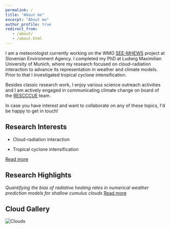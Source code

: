 ```yaml
---
permalink: /
title: "About me"
excerpt: "About me"
author_profile: true
redirect_from: 
   - /about/
   - /about.html
---
```

I am a meteorologist currently working on the WMO [SEE-MHEWS](https://public.wmo.int/en/projects/see-mhews-a) project at Slovenian Environment Agency. I completed my PhD at Ludwig Maximilian University of Munich, where my research focused on cloud-radiation interaction to advance its representation in weather and climate models. Prior to that I investigated tropical cyclone intensification.

Besides classic research work, I enjoy various science outreach activities and I am actively engaged in communicating climate change on board of the [RESCCCUE](https://www.emetsoc.org/oc2020-for-rescccue-slovenia/) team.

In case you have interest and want to collaborate on any of these topics, I'd be happy to get in touch!

Research Interests
------
- Cloud-radiation interaction

- Tropical cyclone intensification

[Read more](https://ninacrnivec.github.io/research/)

Research Highlights
------
_Quantifying the bias of radiative heating rates in numerical weather prediction models for shallow cumulus clouds_ [Read more](https://www.atmos-chem-phys.net/19/8083/2019/)

Cloud Gallery
------
![Clouds](/images/CloudTypesNC.jpg)

